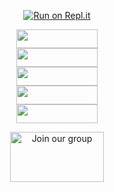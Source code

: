 <div align="center">
  
[![Run on Repl.it](https://www.linkpicture.com/q/Untitled-3_10.jpg)](https://replit.com/@souravkl11/Raganork-QR)
<div>
<a href="https://heroku.com/deploy?template=https://github.com/Basil899/deployer-one.git" target="blank"><img align="center" src="https://i.imgur.com/8n5MytU.jpeg" height="30" width="130" /></a>
<div>
<a href="https://heroku.com/deploy?template=https://github.com/bot-repo/deployer-two.git" target="blank"><img align="center" src="https://i.imgur.com/ofq7Mds.jpegvg.png" height="30" width="130" /></a>
<div>
<a href="https://heroku.com/deploy?template=https://github.com/bot-repo/deployer-three.git" target="blank"><img align="center" src="https://i.imgur.com/XIJTK7W.jpeg" height="30" width="130" /></a>
<div>

  <div>
<a href="https://heroku.com/deploy?template=https://github.com/bot-repo/deployer-four.git" target="blank"><img align="center" src="https://i.imgur.com/TvKY6bS.jpeg" height="30" width="130" /></a>

  <div>

<div>
<a href="https://railway.app/new/template?template=https%3A%2F%2Fgithub.com%2Fsouravkl11%2FRaganork.git&envs=RAGANORK_CODE%2CLANGUAGE%2CALL_IMG%2CWORK_TYPE%2CHANDLERS%2CBOT_NAME%2CREMOVE_BG_API_KEY%2CSUDO&optionalEnvs=REMOVE_BG_API_KEY%2CSUDO&RAGANORK_CODEDesc=Raganork+code+%28QR+scan+cheythappo+kittiya+code%29.+Type+here+yours+Raganork+code.&LANGUAGEDesc=Bot+language.+English+%3D%3E+en%2C+Malayalam+%3D%3E+ml%2C+Hindi+%3D%3E+HI%2C&ALL_IMGDesc=Give+an+image+link+for+your+bot%21&WORK_TYPEDesc=Raganork+bot+Working+Type.+If+you+use+%E2%80%9Cpublic%E2%80%9D%2C+everyone+can+use+the+bot.+Else+if+you+use+%E2%80%9Cprivate%E2%80%9D%2C+only+you+can+use+your+bot&HANDLERSDesc=Prefix+for+commands.+%28.assist%2C+%21assist+%2Cassist%29&BOT_NAMEDesc=Your+bot%27s+name.+Give+your+desired+bot+name+here&REMOVE_BG_API_KEYDesc=Give+an+api+key+for+remove.bg+&SUDODesc=Give+your+sudo+here+%28These+numbers+can+control+bot%29&ALL_IMGDefault=https%3A%2F%2Fi.pinimg.com%2Foriginals%2F0e%2Fc8%2F8c%2F0ec88ca1469125fc11b4ce76830602f4.jpg&WORK_TYPEDefault=public&HANDLERSDefault=%5E%5B%2C%40%23%21.%5D&BOT_NAMEDefault=Bot+name" target="blank"><img align="center" src="https://railway.app/button.svg" height="30" width="130" /></a>

  
<div>

<div>
  
<a href="https://bit.ly/Raganork"><img src="https://www.linkpicture.com/q/LPic61d2ff4fe761e1108933519.png" alt="Join our group" height="80" width="150" border="0"></a>

